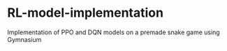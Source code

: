 # RL-model-implementation
Implementation of PPO and DQN models on a premade snake game using Gymnasium
